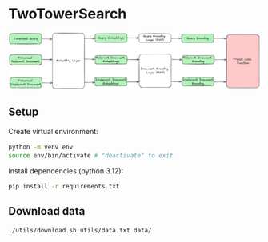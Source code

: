 # TwoTowerSearch


![architecture](public/images/architecture.png)


## Setup

Create virtual environment:

```bash
python -m venv env
source env/bin/activate # "deactivate" to exit
```

Install dependencies (python 3.12):

```bash
pip install -r requirements.txt
``` 

## Download data

```bash
./utils/download.sh utils/data.txt data/
```